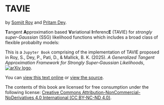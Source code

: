 # TAVIE

by [Somjit Roy](https://roy-sr-007.github.io/) and [Pritam Dey](https://pritamdey.github.io/).

**T**angent **A**pproximation based **V**ariational **I**nferenc**E** (TAVIE) for *strongly super-Gaussian* (SSG) likelihood functions which includes a broad class of flexible probabilty models: 

This is a `Jupyter Book` comprising of the implementation of TAVIE proposed in Roy, S., Dey, P., Pati, D., & Mallick, B. K. (2025). *A Generalized Tangent Approximation Framework for Strongly Super‑Gaussian Likelihoods*, [![arXiv logo](https://upload.wikimedia.org/wikipedia/commons/9/92/ArXiv_logo.png)](TAVIE).

You can [view this text online][ghpages] or [view the source][source].

[TAVIE]: https://arxiv.org/abs/2504.05431
[ghpages]: https://roy-sr-007.github.io/TAVIE_JupyterBook
[source]: https://github.com/Roy-SR-007/TAVIE_JupyterBook

The contents of this book are licensed for free consumption under the following license:
[Creative Commons Attribution-NonCommercial-NoDerivatives 4.0 International (CC BY-NC-ND 4.0)](https://creativecommons.org/licenses/by-nc-nd/4.0/).
